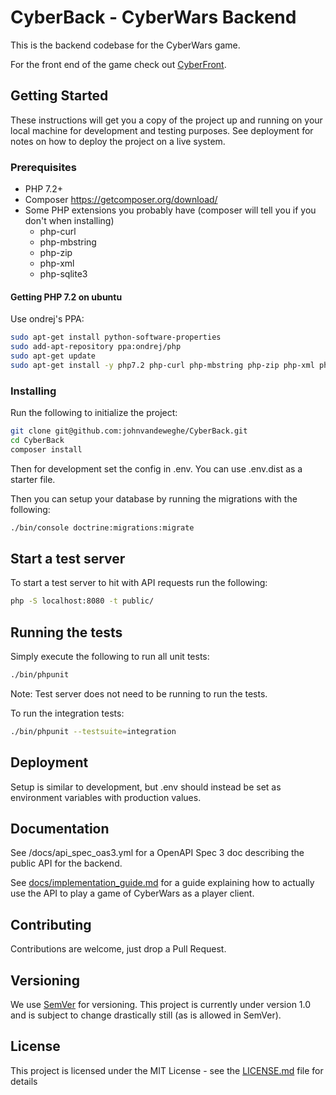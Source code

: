 # CyberBack - CyberWars Backend

This is the backend codebase for the CyberWars game.

For the front end of the game check out [CyberFront](https://github.com/JonHarder/CyberFront).

## Getting Started

These instructions will get you a copy of the project up and running on your local machine for development and testing purposes. See deployment for notes on how to deploy the project on a live system.

### Prerequisites

- PHP 7.2+
- Composer https://getcomposer.org/download/
- Some PHP extensions you probably have (composer will tell you if you don't when installing)
  - php-curl
  - php-mbstring
  - php-zip
  - php-xml
  - php-sqlite3

#### Getting PHP 7.2 on ubuntu
Use ondrej's PPA:
```bash
sudo apt-get install python-software-properties
sudo add-apt-repository ppa:ondrej/php
sudo apt-get update
sudo apt-get install -y php7.2 php-curl php-mbstring php-zip php-xml php-sqlite3
```

### Installing

Run the following to initialize the project:
```bash
git clone git@github.com:johnvandeweghe/CyberBack.git
cd CyberBack
composer install
```

Then for development set the config in .env. You can use .env.dist as a starter file.

Then you can setup your database by running the migrations with the following:
```bash
./bin/console doctrine:migrations:migrate
```

## Start a test server
To start a test server to hit with API requests run the following:
```bash
php -S localhost:8080 -t public/
```

## Running the tests
Simply execute the following to run all unit tests:
```bash
./bin/phpunit
```
Note: Test server does not need to be running to run the tests.

To run the integration tests:
```bash
./bin/phpunit --testsuite=integration
```

## Deployment

Setup is similar to development, but .env should instead be set as environment variables with production values.

## Documentation

See /docs/api_spec_oas3.yml for a OpenAPI Spec 3 doc describing the public API for the backend. 

See [docs/implementation_guide.md](docs/implementation_guide.md) for a guide explaining how to actually use the API to play a game of CyberWars as a player client.

## Contributing
Contributions are welcome, just drop a Pull Request.

## Versioning

We use [SemVer](http://semver.org/) for versioning. This project is currently under version 1.0 and is subject to change drastically still (as is allowed in SemVer).

## License

This project is licensed under the MIT License - see the [LICENSE.md](LICENSE.md) file for details
